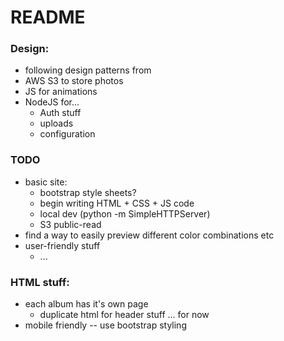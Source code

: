 # README

### Design:
  - following design patterns from []()
  - AWS S3 to store photos
  - JS for animations
  - NodeJS for...
    - Auth stuff
    - uploads
    - configuration

### TODO
  - basic site:
    - bootstrap style sheets?
    - begin writing HTML + CSS + JS code
    - local dev (python -m SimpleHTTPServer)
    - S3 public-read
  - find a way to easily preview different color combinations etc
  - user-friendly stuff
    - ...


### HTML stuff:
  - each album has it's own page
    - duplicate html for header stuff ... for now
  - mobile friendly -- use bootstrap styling

